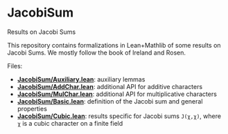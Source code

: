 # JacobiSum

Results on Jacobi Sums

This repository contains formalizations in Lean+Mathlib of some results on Jacobi Sums.
We mostly follow the book of Ireland and Rosen.

Files:
* [__JacobiSum/Auxiliary.lean__](JacobiSum/blob/main/JacobiSum/Auxiliary.lean):
  auxiliary lemmas
* [__JacobiSum/AddChar.lean__](JacobiSum/blob/main/JacobiSum/AddChar.lean):
  additional API for additive characters
* [__JacobiSum/MulChar.lean__](JacobiSum/blob/main/JacobiSum/MulChar.lean):
  additional API for multiplicative characters
* [__JacobiSum/Basic.lean__](JacobiSum/blob/main/JacobiSum/Basic.lean):
  definition of the Jacobi sum and general properties
* [__JacobiSum/Cubic.lean__](JacobiSum/blob/main/JacobiSum/Cubic.lean):
  results specific for Jacobi sums `J(χ,χ)`, where `χ` is a cubic character on a finite field


